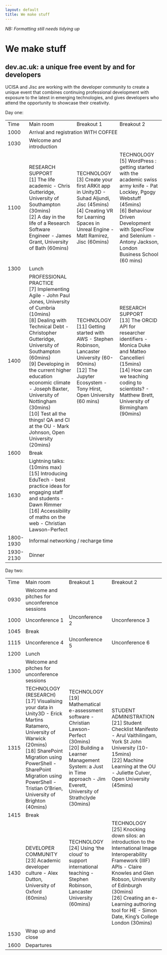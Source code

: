```yaml
---
layout: default
title: We make stuff
---
```

_NB: Formatting still needs tidying up_

# We make stuff
## dev.ac.uk: a unique free event by and for developers

UCISA and Jisc are working with the developer community to create a unique event that combines continuing professional development with exposure to the latest in emerging technologies, and gives developers who attend the opportunity to showcase their creativity.
 
Day one:

<table>
<tr>
  <td>Time</td>
  <td>Main room</td>
  <td>Breakout 1</td>
  <td>Breakout 2</td>
</tr>
<tr>
  <td>1000</td>
  <td colspan="3">Arrival and registration WITH COFFEE</td></tr>
<tr>
  <td>1030</td>
  <td>Welcome and introduction</td>
  <td></td>
  <td></td>
</tr>
<tr><td>1100</td>
  <td>
    RESEARCH SUPPORT<br/>
    [1] The life academic - Chris Gutteridge, University of Southampton (30mins)<br/>
    [2] A day in the life of a Research Software Engineer - James Grant, University of Bath (60mins)<br/>
  </td>
  <td>
    TECHNOLOGY<br/>
    [3] Create your first ARKit app in Unity3D - Suhad Aljundi, Jisc (45mins)<br/>
    [4] Creating VR for Learning Spaces in Unreal Engine - Matt Ramirez, Jisc (60mins)<br/>
  </td>
  <td>
    TECHNOLOGY<br/>
    [5] WordPress : getting started with the academic swiss army knife - Pat Lockley, Pgogy Webstuff (45mins)<br/>
    [6] Behaviour Driven Development with SpecFlow and Selenium - Antony Jackson, London Business School (60 mins)<br/>
  </td>
</tr>
<tr><td>1300</td><td colspan="3">Lunch</td></tr>
<tr><td>1400</td>
  <td>
    PROFESSIONAL PRACTICE<br/>
    [7] Implementing Agile - John Paul Jones, University of Cumbria (10mins)<br/>
    [8] Dealing with Technical Debt - Christopher Gutteridge, University of Southampton (60mins)<br/>
    [9] Developing in the current higher education economic climate - Joseph Baxter, University of Nottingham (30mins)<br/>
    [10] Test all the things! QA and CI at the OU - Mark Johnson, Open University (20mins)<br/>
  <td>
    TECHNOLOGY<br/>
    [11] Getting started with AWS - Stephen Robinson, Lancaster University (60-90mins)<br/>
    [12] The Jupyter Ecosystem - Tony Hirst, Open University (60 mins)<br/>
  </td>
  <td>
    RESEARCH SUPPORT<br/>
    [13] The ORCID API for researcher identifiers - Monica Duke and Matteo Cancellieri (15mins)<br/>
    [14] How can we teaching coding to scientists? - Matthew Brett, University of Birmingham (90mins)<br/>
  </td>
</tr>
<tr><td>1600</td><td colspan="3">Break</td></tr>
<tr><td>1630</td>
  <td>
  Lightning talks: (10mins max)<br/>
  [15] Introducing EduTech - best practice ideas for engaging staff and students - Dawn Rimmer<br/>
  [16] Accessibility of maths on the web - Christian Lawson-Perfect<br/>
  </td>
  <td>
  </td>
  <td>
  </td>
</tr>
<tr><td>1800-1930</td><td colspan="3">Informal networking / recharge time</td></tr>
<tr><td>1930-2130</td><td colspan="3">Dinner</td></tr>
</table>

Day two:

<table>
<tr>
  <td>Time</td>
  <td>Main room</td>
  <td>Breakout 1</td>
  <td>Breakout 2</td>
</tr>
<tr>
  <td>0930</td>
  <td>Welcome and pitches for unconference sessions</td>
  <td></td>
  <td></td>
</tr>
<tr>
  <td>1000</td>
  <td>Unconference 1</td>
  <td>Unconference 2</td>
  <td>Unconference 3</td>
</tr>
<tr><td>1045</td><td colspan="3">Break</td></tr>
<tr>
  <td>1115</td>
  <td>Unconference 4</td>
  <td>Unconference 5</td>
  <td>Unconference 6</td>
</tr>
<tr><td>1200</td><td colspan="3">Lunch</td></tr>
<tr>
  <td>1300</td>
  <td>Welcome and pitches for unconference sessions</td>
  <td></td>
  <td></td>
</tr>
<tr>
  <td>1315</td>
  <td>
    TECHNOLOGY (RESEARCH)</br>
    [17] Visualising your data in Unity3D - Erick Martins Ratamero, University of Warwick (20mins)</br>
    [18] SharePoint Migration using PowerShell - SharePoint Migration using PowerShell - Tristian O’Brien, University of Brighton (40mins)</br>
  </td>
  <td>
    TECHNOLOGY</br>
    [19] Mathematical e-assessment software - Christian Lawson-Perfect (30mins)</br>
    [20] Building a Learner Management System: a Just in Time approach - Jim Everett, University of Strathclyde (30mins)</br>
  </td>
  <td>
    STUDENT ADMINISTRATION</br>
    [21] Student Checklist Manifesto - Arul Vaithilingam, York St John University (10-15mins)</br>
    [22] Machine Learning at the OU -  Juliette Culver, Open University (45mins)</br>
  </td>
</tr>
<tr><td>1415</td><td colspan="3">Break</td></tr>
<tr>
  <td>1430</td>
  <td>
    DEVELOPER COMMUNITY</br>
    [23] Academic developer culture - Alex Dutton, University of Oxford (60mins)</br>
  </td>
  <td>
    TECHNOLOGY</br>
    [24] Using ‘the cloud’ to support international teaching - Stephen Robinson, Lancaster University (60mins)</br>
  </td>
  <td>
    TECHNOLOGY</br>
    [25] Knocking down silos: an introduction to the International Image Interoperability Framework (IIIF) APIs - Claire Knowles and Glen Robson, University of Edinburgh (30mins)</br>
    [26] Creating an e-Learning authoring tool for HE - Simon Date, King’s College London (30mins)</br>
  </td>
</tr>
<tr><td>1530</td><td>Wrap up and close</td><td></td><td></td></tr>
<tr><td>1600</td><td colspan="3">Departures</td></tr>
</table>
